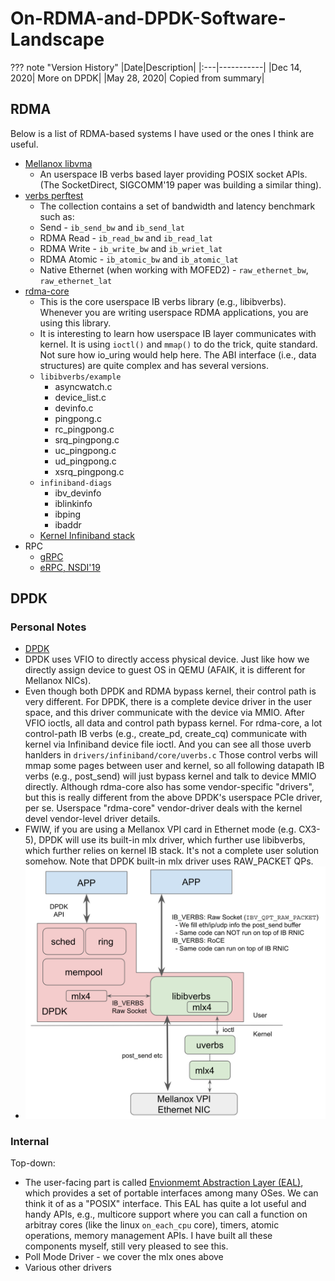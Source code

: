 # On-RDMA-and-DPDK-Software-Landscape

??? note "Version History"
	|Date|Description|
	|:---|-----------|
	|Dec 14, 2020| More on DPDK|
	|May 28, 2020| Copied from summary|

## RDMA

Below is a list of RDMA-based systems I have used or the ones I think are useful.

- [Mellanox libvma](https://github.com/lastweek/source-libvma)
	- An userspace IB verbs based layer providing POSIX socket APIs.
	  (The SocketDirect, SIGCOMM'19 paper was building a similar thing).
- [verbs perftest](https://github.com/lastweek/source-verbs-perftest)
	- The collection contains a set of bandwidth and latency benchmark such as:
	- Send        - `ib_send_bw` and `ib_send_lat`
	- RDMA Read   - `ib_read_bw` and `ib_read_lat`
	- RDMA Write  - `ib_write_bw` and `ib_wriet_lat`
	- RDMA Atomic - `ib_atomic_bw` and `ib_atomic_lat`
	- Native Ethernet (when working with MOFED2) - `raw_ethernet_bw`, `raw_ethernet_lat`
- [rdma-core](https://github.com/lastweek/source-rdma-core)
	- This is the core userspace IB verbs library (e.g., libibverbs). Whenever you are writing userspace RDMA applications, you are using this library.
	- It is interesting to learn how userspace IB layer communicates with kernel.
	  It is using `ioctl()` and `mmap()` to do the trick, quite standard.
          Not sure how io_uring would help here.
	  The ABI interface (i.e., data structures) are quite complex and has several versions.
	- `libibverbs/example`
		- asyncwatch.c
		- device_list.c
		- devinfo.c
		- pingpong.c
		- rc_pingpong.c
		- srq_pingpong.c
		- uc_pingpong.c
		- ud_pingpong.c
		- xsrq_pingpong.c
	- `infiniband-diags`
		- ibv_devinfo    
		- iblinkinfo    
		- ibping    
		- ibaddr
	- [Kernel Infiniband stack](https://github.com/torvalds/linux/tree/master/drivers/infiniband)
- RPC
	- [gRPC](https://github.com/lastweek/source-grpc)
	- [eRPC, NSDI'19]()

## DPDK

### Personal Notes

- [DPDK](https://github.com/lastweek/source-dpdk)
- DPDK uses VFIO to directly access physical device. Just like how we directly assign device to guest OS in QEMU (AFAIK, it is different for Mellanox NICs).
- Even though both DPDK and RDMA bypass kernel, their control
path is very different. For DPDK, there is a complete device
driver in the user space, and this driver communicate with the device via MMIO.
After VFIO ioctls, all data and control path bypass kernel.
For rdma-core, a lot control-path IB verbs (e.g., create_pd, create_cq) communicate with kernel via Infiniband device file ioctl.
And you can see all those uverb hanlders in `drivers/infiniband/core/uverbs.c`
Those control verbs will mmap some pages between user and kernel,
so all following datapath IB verbs (e.g., post_send) will just bypass kernel
and talk to device MMIO directly. Although rdma-core also has some vendor-specific
"drivers", but this is really different from the above DPDK's userspace PCIe driver, per se.
Userspace "rdma-core" vendor-driver deals with the kernel devel vendor-level driver details.
- FWIW, if you are using a Mellanox VPI card in Ethernet mode (e.g. CX3-5),
  DPDK will use its built-in mlx driver, which further use libibverbs,
  which further relies on kernel IB stack. It's not a complete user solution somehow.
  Note that DPDK built-in mlx driver uses RAW_PACKET QPs.
- ![image](../../images/dpdk_ibverbs.png)

### Internal

Top-down:

- The user-facing part is called [Envionmemt Abstraction Layer (EAL)](https://doc.dpdk.org/guides/prog_guide/env_abstraction_layer.html), which provides a set of portable interfaces among many OSes. We can think it of as a "POSIX" interface. This EAL has quite a lot useful and handy APIs, e.g., multicore support where you can call a function on arbitray cores (like the linux `on_each_cpu` core), timers, atomic operations, memory management APIs. I have built all these components myself, still very pleased to see this.
- Poll Mode Driver - we cover the mlx ones above
- Various other drivers